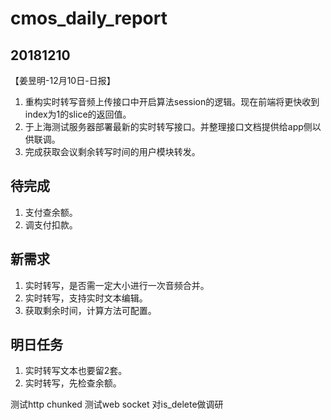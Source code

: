 # cmos_daily_report

## 20181210
【姜昱明-12月10日-日报】
1. 重构实时转写音频上传接口中开启算法session的逻辑。现在前端将更快收到index为1的slice的返回值。
2. 于上海测试服务器部署最新的实时转写接口。并整理接口文档提供给app侧以供联调。
3. 完成获取会议剩余转写时间的用户模块转发。

## 待完成

1. 支付查余额。
2. 调支付扣款。

## 新需求

1. 实时转写，是否需一定大小进行一次音频合并。
2. 实时转写，支持实时文本编辑。
3. 获取剩余时间，计算方法可配置。

## 明日任务
1. 实时转写文本也要留2套。
2. 实时转写，先检查余额。

测试http chunked
测试web socket
对is_delete做调研
